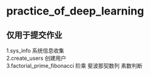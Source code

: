 # practice_of_deep_learning
## 仅用于提交作业 
1.sys_info  系统信息收集 <br>
2.create_users  创建用户 <br>
3.factorial_prime_fibonacci  阶乘  斐波那契数列  素数判断 <br>
